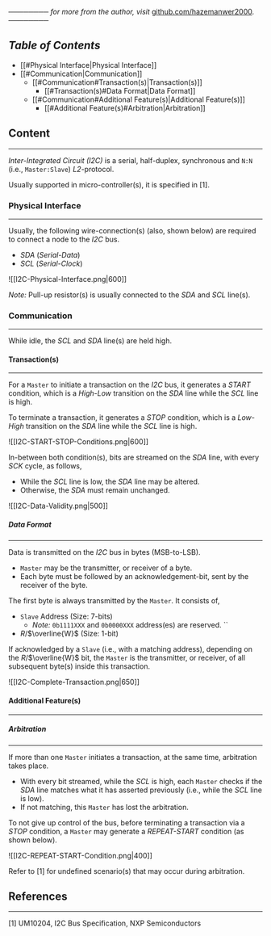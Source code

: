 ──────── *for more from the author, visit* [github.com/hazemanwer2000](https://github.com/hazemanwer2000). ────────
## *Table of Contents*
- [[#Physical Interface|Physical Interface]]
- [[#Communication|Communication]]
	- [[#Communication#Transaction(s)|Transaction(s)]]
		- [[#Transaction(s)#Data Format|Data Format]]
	- [[#Communication#Additional Feature(s)|Additional Feature(s)]]
		- [[#Additional Feature(s)#Arbitration|Arbitration]]
## Content
---
*Inter-Integrated Circuit (I2C)* is a serial, half-duplex, synchronous and `N:N` (i.e., `Master:Slave`) *L2*-protocol.

Usually supported in micro-controller(s), it is specified in [1].
### Physical Interface
---
Usually, the following wire-connection(s) (also, shown below) are required to connect a node to the *I2C* bus.
* *SDA* (*Serial-Data*)
* *SCL* (*Serial-Clock*)

![[I2C-Physical-Interface.png|600]]

*Note:* Pull-up resistor(s) is usually connected to the *SDA* and *SCL* line(s).
### Communication
---
While idle, the *SCL* and *SDA* line(s) are held high.
#### Transaction(s)
---
For a `Master` to initiate a transaction on the *I2C* bus, it generates a *START* condition, which is a *High-Low* transition on the *SDA* line while the *SCL* line is high. 

To terminate a transaction, it generates a *STOP* condition, which is a *Low-High* transition on the *SDA* line while the *SCL* line is high.

![[I2C-START-STOP-Conditions.png|600]]

In-between both condition(s), bits are streamed on the *SDA* line, with every *SCK* cycle, as follows,
* While the *SCL* line is low, the *SDA* line may be altered.
* Otherwise, the *SDA* must remain unchanged.

![[I2C-Data-Validity.png|500]]
##### Data Format
---
Data is transmitted on the *I2C* bus in bytes (MSB-to-LSB).
* `Master` may be the transmitter, or receiver of a byte.
* Each byte must be followed by an acknowledgement-bit, sent by the receiver of the byte.

The first byte is always transmitted by the `Master`. It consists of,
* `Slave` Address (Size: 7-bits)
	* *Note:* `0b1111XXX` and `0b0000XXX` address(es) are reserved. ``
* $R$/$\overline{W}$ (Size: 1-bit)

If acknowledged by a `Slave` (i.e., with a matching address), depending on the $R$/$\overline{W}$ bit, the `Master` is the transmitter, or receiver, of all subsequent byte(s) inside this transaction.

![[I2C-Complete-Transaction.png|650]]
#### Additional Feature(s)
---
##### Arbitration
---
If more than one `Master` initiates a transaction, at the same time, arbitration takes place.
* With every bit streamed, while the *SCL* is high, each `Master` checks if the *SDA* line matches what it has asserted previously (i.e., while the *SCL* line is low).
* If not matching, this `Master` has lost the arbitration.

To not give up control of the bus, before terminating a transaction via a *STOP* condition, a `Master` may generate a *REPEAT-START* condition (as shown below).

![[I2C-REPEAT-START-Condition.png|400]]

Refer to [1] for undefined scenario(s) that may occur during arbitration.
## References
---
[1] UM10204, I2C Bus Specification, NXP Semiconductors